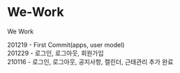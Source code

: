 # We-Work
We Work

201219 - First Commit(apps, user model)\
201229 - 로그인, 로그아웃, 회원가입\
210116 - 로그인, 로그아웃, 공지사항, 캘린더, 근태관리 추가 완료
